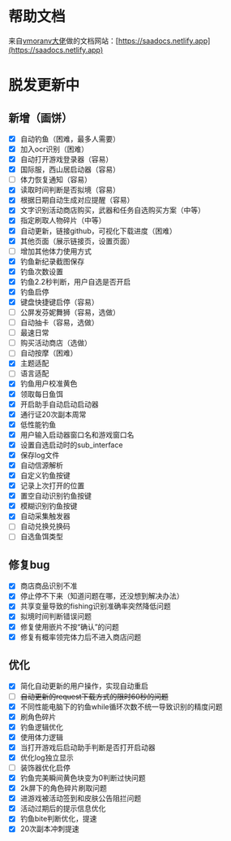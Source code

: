 # 帮助文档

来自[vmoranv大佬](https://github.com/vmoranv)做的文档网站：[https://saadocs.netlify.app](https://saadocs.netlify.app)

[//]: # (## 注意事项)

[//]: # ()

[//]: # (* 使用之前确保游戏窗口占用分辨率比例为：16:9，`只要是屏幕符合16：9的都全屏，其余的才需要窗口化`)

[//]: # (* 不需要置顶游戏窗口，目前已支持后台运行)

[//]: # (* 需要后台运行或多显示器可以尝试 [远程本地多用户桌面]&#40;https://www.bilibili.com/read/cv24286313/&#41;)

[//]: # (* 如果遇到了bug可以去github或者群里提，`群号：996710620`)

[//]: # (## 使用方法)

[//]: # ()

[//]: # (* 先去设置选择所在区服)

[//]: # (* 选择好所需的功能，并完成对应设置)

[//]: # (* 如果选择了自动登录，需要打开到游戏登录器页面（后期看看能不能实现自启动）)

[//]: # (* 没选自动登录就进入到在看板娘页面)

[//]: # (* 点击开始按钮)

[//]: # (## 新版钓鱼使用方法)

[//]: # (1. 在登录设置中设置好启动器窗口名和游戏窗口名`（两个都不能为空）`)

[//]: # (2. 在钓鱼界面设置好钓鱼按键)

[//]: # (* 右下角为LShift则设置成“shift”)

[//]: # (* 右下角为LCtrl则设置成“ctrl”)

[//]: # (* 右下角为Space则设置成“space”)

[//]: # (* 其他按键按右下角显示的输入就好)

[//]: # (* 不支持侧键)

[//]: # (3. 确保启动助手后尘白的界面可以看到F使用按钮)

# 脱发更新中

## 新增（画饼）
* [X] 自动钓鱼（困难，最多人需要）
* [X] 加入ocr识别（困难）
* [X] 自动打开游戏登录器（容易）
* [X] 国际服，西山居启动器（容易）
* [ ] 体力恢复通知（容易）
* [X] 读取时间判断是否拟境（容易）
* [X] 根据日期自动生成对应提醒（容易）
* [X] 文字识别活动商店购买，武器和任务自选购买方案（中等）
* [X] 指定刷取人物碎片（中等）
* [X] 自动更新，链接github，可视化下载进度（困难）
* [X] 其他页面（展示链接页，设置页面）
* [ ] 增加其他体力使用方式
* [X] 钓鱼新纪录截图保存
* [X] 钓鱼次数设置
* [X] 钓鱼2.2秒判断，用户自选是否开启
* [X] 钓鱼启停
* [X] 键盘快捷键启停（容易）
* [ ] 公屏发芬妮舞狮（容易，选做）
* [ ] 自动抽卡（容易，选做）
* [ ] 最速日常
* [ ] 购买活动商店（选做）
* [ ] 自动按摩（困难）
* [X] 主题适配
* [ ] 语言适配
* [X] 钓鱼用户校准黄色
* [X] 领取每日鱼饵
* [X] 开启助手自动启动启动器
* [X] 通行证20次副本周常
* [X] 低性能钓鱼
* [X] 用户输入启动器窗口名和游戏窗口名
* [X] 设置自选启动时的sub_interface
* [X] 保存log文件
* [X] 自动信源解析
* [X] 自定义钓鱼按键
* [X] 记录上次打开的位置
* [X] 置空自动识别钓鱼按键
* [X] 模糊识别钓鱼按键
* [X] 自动采集触发器
* [ ] 自动兑换兑换码
* [ ] 自选鱼饵类型

## 修复bug
* [X] 商店商品识别不准
* [X] 停止停不下来（知道问题在哪，还没想到解决办法）
* [X] 共享变量导致的fishing识别准确率突然降低问题
* [X] 拟境时间判断错误问题
* [X] 修复使用嵌片不按“确认”的问题
* [X] 修复有概率领完体力后不进入商店问题

## 优化

* [X] 简化自动更新的用户操作，实现自动重启
* [ ] ~~自动更新的request下载方式的限时60秒的问题~~
* [X] 不同性能电脑下的钓鱼while循环次数不统一导致识别的精度问题
* [X] 刷角色碎片
* [X] 钓鱼逻辑优化
* [X] 使用体力逻辑
* [X] 当打开游戏后启动助手判断是否打开启动器
* [X] 优化log独立显示
* [ ] 装饰器优化启停
* [X] 钓鱼完美瞬间黄色块变为0判断过快问题
* [X] 2k屏下的角色碎片刷取问题
* [X] 进游戏被活动签到和皮肤公告阻拦问题
* [X] 活动过期后的提示信息优化
* [X] 钓鱼bite判断优化，提速
* [X] 20次副本冲刺提速